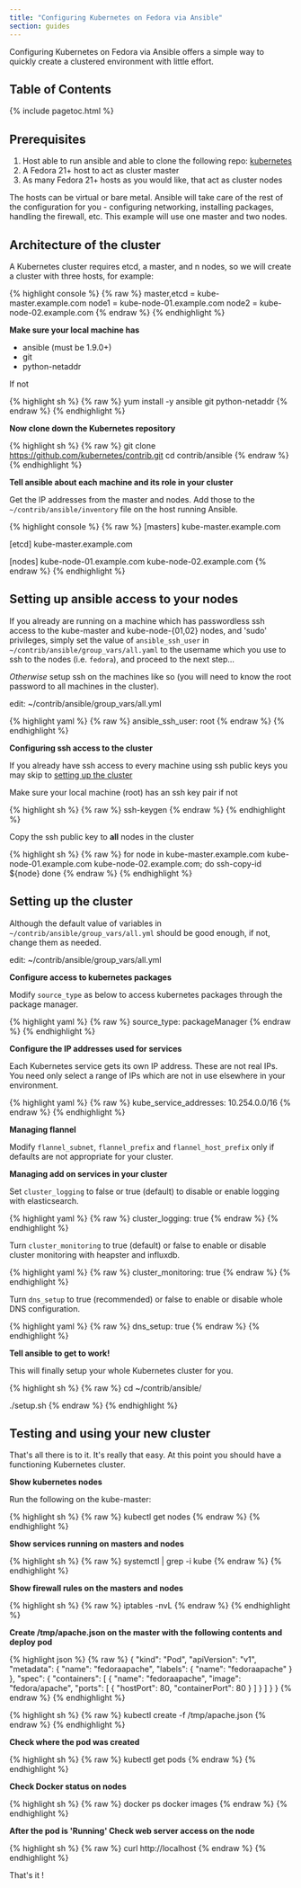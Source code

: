 ```yaml
---
title: "Configuring Kubernetes on Fedora via Ansible"
section: guides
---
```


Configuring Kubernetes on Fedora via Ansible offers a simple way to quickly create a clustered environment with little effort.

## Table of Contents

{% include pagetoc.html %}

## Prerequisites

1. Host able to run ansible and able to clone the following repo: [kubernetes](https://github.com/kubernetes/kubernetes.git)
2. A Fedora 21+ host to act as cluster master
3. As many Fedora 21+ hosts as you would like, that act as cluster nodes

The hosts can be virtual or bare metal. Ansible will take care of the rest of the configuration for you - configuring networking, installing packages, handling the firewall, etc. This example will use one master and two nodes.

## Architecture of the cluster

A Kubernetes cluster requires etcd, a master, and n nodes, so we will create a cluster with three hosts, for example:

{% highlight console %}
{% raw %}
    master,etcd = kube-master.example.com
    node1 = kube-node-01.example.com
    node2 = kube-node-02.example.com
{% endraw %}
{% endhighlight %}

**Make sure your local machine has**

 - ansible (must be 1.9.0+)
 - git
 - python-netaddr

If not

{% highlight sh %}
{% raw %}
yum install -y ansible git python-netaddr
{% endraw %}
{% endhighlight %}

**Now clone down the Kubernetes repository**

{% highlight sh %}
{% raw %}
git clone https://github.com/kubernetes/contrib.git
cd contrib/ansible
{% endraw %}
{% endhighlight %}

**Tell ansible about each machine and its role in your cluster**

Get the IP addresses from the master and nodes.  Add those to the `~/contrib/ansible/inventory` file on the host running Ansible.

{% highlight console %}
{% raw %}
[masters]
kube-master.example.com

[etcd]
kube-master.example.com

[nodes]
kube-node-01.example.com
kube-node-02.example.com
{% endraw %}
{% endhighlight %}

## Setting up ansible access to your nodes

If you already are running on a machine which has passwordless ssh access to the kube-master and kube-node-{01,02} nodes, and 'sudo' privileges, simply set the value of `ansible_ssh_user` in `~/contrib/ansible/group_vars/all.yaml` to the username which you use to ssh to the nodes (i.e. `fedora`), and proceed to the next step...

*Otherwise* setup ssh on the machines like so (you will need to know the root password to all machines in the cluster).

edit: ~/contrib/ansible/group_vars/all.yml

{% highlight yaml %}
{% raw %}
ansible_ssh_user: root
{% endraw %}
{% endhighlight %}

**Configuring ssh access to the cluster**

If you already have ssh access to every machine using ssh public keys you may skip to [setting up the cluster](#setting-up-the-cluster)

Make sure your local machine (root) has an ssh key pair if not

{% highlight sh %}
{% raw %}
ssh-keygen
{% endraw %}
{% endhighlight %}

Copy the ssh public key to **all** nodes in the cluster

{% highlight sh %}
{% raw %}
for node in kube-master.example.com kube-node-01.example.com kube-node-02.example.com; do
  ssh-copy-id ${node}
done
{% endraw %}
{% endhighlight %}

## Setting up the cluster

Although the default value of variables in `~/contrib/ansible/group_vars/all.yml` should be good enough, if not, change them as needed.

edit: ~/contrib/ansible/group_vars/all.yml

**Configure access to kubernetes packages**

Modify `source_type` as below to access kubernetes packages through the package manager.

{% highlight yaml %}
{% raw %}
source_type: packageManager
{% endraw %}
{% endhighlight %}

**Configure the IP addresses used for services**

Each Kubernetes service gets its own IP address.  These are not real IPs.  You need only select a range of IPs which are not in use elsewhere in your environment.

{% highlight yaml %}
{% raw %}
kube_service_addresses: 10.254.0.0/16
{% endraw %}
{% endhighlight %}

**Managing flannel**

Modify `flannel_subnet`, `flannel_prefix` and `flannel_host_prefix` only if defaults are not appropriate for your cluster.


**Managing add on services in your cluster**

Set `cluster_logging` to false or true (default) to disable or enable logging with elasticsearch.

{% highlight yaml %}
{% raw %}
cluster_logging: true
{% endraw %}
{% endhighlight %}

Turn `cluster_monitoring` to true (default) or false to enable or disable cluster monitoring with heapster and influxdb.

{% highlight yaml %}
{% raw %}
cluster_monitoring: true
{% endraw %}
{% endhighlight %}

Turn `dns_setup` to true (recommended) or false to enable or disable whole DNS configuration.

{% highlight yaml %}
{% raw %}
dns_setup: true
{% endraw %}
{% endhighlight %}

**Tell ansible to get to work!**

This will finally setup your whole Kubernetes cluster for you.

{% highlight sh %}
{% raw %}
cd ~/contrib/ansible/

./setup.sh
{% endraw %}
{% endhighlight %}

## Testing and using your new cluster

That's all there is to it.  It's really that easy.  At this point you should have a functioning Kubernetes cluster.

**Show kubernetes nodes**

Run the following on the kube-master:

{% highlight sh %}
{% raw %}
kubectl get nodes
{% endraw %}
{% endhighlight %}

**Show services running on masters and nodes**

{% highlight sh %}
{% raw %}
systemctl | grep -i kube
{% endraw %}
{% endhighlight %}

**Show firewall rules on the masters and nodes**

{% highlight sh %}
{% raw %}
iptables -nvL
{% endraw %}
{% endhighlight %}

**Create /tmp/apache.json on the master with the following contents and deploy pod**

{% highlight json %}
{% raw %}
{
  "kind": "Pod",
  "apiVersion": "v1",
  "metadata": {
    "name": "fedoraapache",
    "labels": {
      "name": "fedoraapache"
    }
  },
  "spec": {
    "containers": [
      {
        "name": "fedoraapache",
        "image": "fedora/apache",
        "ports": [
          {
            "hostPort": 80,
            "containerPort": 80
          }
        ]
      }
    ]
  }
}
{% endraw %}
{% endhighlight %}

{% highlight sh %}
{% raw %}
kubectl create -f /tmp/apache.json
{% endraw %}
{% endhighlight %}

**Check where the pod was created**

{% highlight sh %}
{% raw %}
kubectl get pods
{% endraw %}
{% endhighlight %}

**Check Docker status on nodes**

{% highlight sh %}
{% raw %}
docker ps
docker images
{% endraw %}
{% endhighlight %}

**After the pod is 'Running' Check web server access on the node**

{% highlight sh %}
{% raw %}
curl http://localhost
{% endraw %}
{% endhighlight %}

That's it !